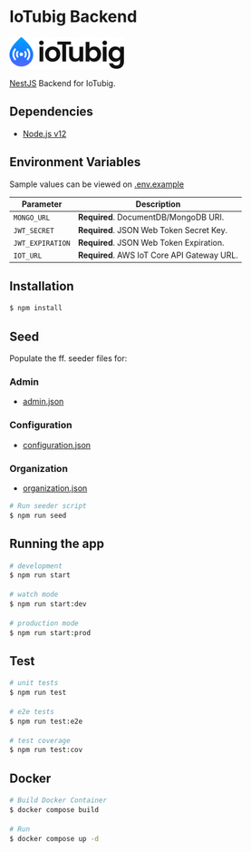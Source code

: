 # IoTubig Backend

![logo](logo.png)

[NestJS](https://nestjs.com/) Backend for IoTubig.

## Dependencies

- [Node.js v12](https://nodejs.org/download/release/latest-v12.x/)

## Environment Variables

Sample values can be viewed on [.env.example](./.env.example)

| Parameter        | Description                                 |
| ---------------- | ------------------------------------------- |
| `MONGO_URL`      | **Required**. DocumentDB/MongoDB URI.       |
| `JWT_SECRET`     | **Required**. JSON Web Token Secret Key.    |
| `JWT_EXPIRATION` | **Required**. JSON Web Token Expiration.    |
| `IOT_URL`        | **Required**. AWS IoT Core API Gateway URL. |

## Installation

```bash
$ npm install
```

## Seed

Populate the ff. seeder files for:

### Admin

- [admin.json](./src/database/seeders/admin/admin.json)

### Configuration

- [configuration.json](./src/database/seeders/configuration/configuration.json)

### Organization

- [organization.json](./src/database/seeders/organization/organization.json)

```bash
# Run seeder script
$ npm run seed
```

## Running the app

```bash
# development
$ npm run start

# watch mode
$ npm run start:dev

# production mode
$ npm run start:prod
```

## Test

```bash
# unit tests
$ npm run test

# e2e tests
$ npm run test:e2e

# test coverage
$ npm run test:cov
```

## Docker

```bash
# Build Docker Container
$ docker compose build

# Run
$ docker compose up -d
```
